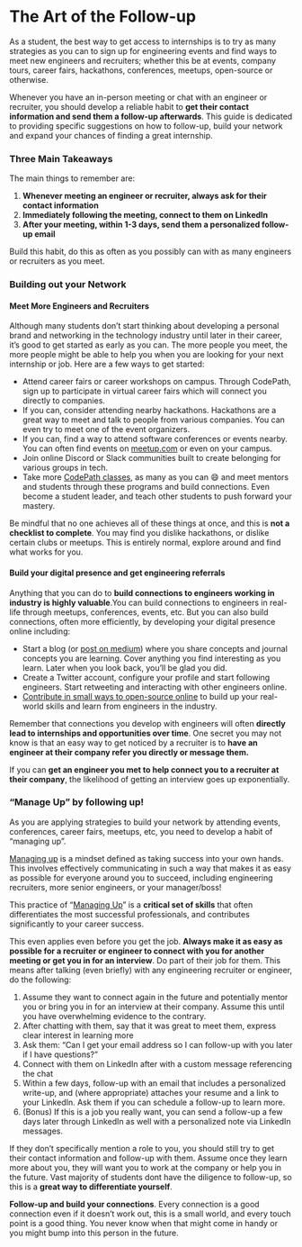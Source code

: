 # The Art of the Follow-up

As a student, the best way to get access to internships is to try as many strategies as you can to sign up for engineering events and find ways to meet new engineers and recruiters; whether this be at events, company tours, career fairs, hackathons, conferences, meetups, open-source or otherwise.

Whenever you have an in-person meeting or chat with an engineer or recruiter, you should develop a reliable habit to **get their contact information and send them a follow-up afterwards**. This guide is dedicated to providing specific suggestions on how to follow-up, build your network and expand your chances of finding a great internship.

### Three Main Takeaways <a href="#three-main-takeaways" id="three-main-takeaways"></a>

The main things to remember are:

1. **Whenever meeting an engineer or recruiter, always ask for their contact information**
2. **Immediately following the meeting, connect to them on LinkedIn**
3. **After your meeting, within 1-3 days, send them a personalized follow-up email**

Build this habit, do this as often as you possibly can with as many engineers or recruiters as you meet.

### Building out your Network <a href="#building-out-your-network" id="building-out-your-network"></a>

#### Meet More Engineers and Recruiters <a href="#meet-more-engineers-and-recruiters" id="meet-more-engineers-and-recruiters"></a>

Although many students don’t start thinking about developing a personal brand and networking in the technology industry until later in their career, it’s good to get started as early as you can. The more people you meet, the more people might be able to help you when you are looking for your next internship or job. Here are a few ways to get started:

* Attend career fairs or career workshops on campus. Through CodePath, sign up to participate in virtual career fairs which will connect you directly to companies.
* If you can, consider attending nearby hackathons. Hackathons are a great way to meet and talk to people from various companies. You can even try to meet one of the event organizers.
* If you can, find a way to attend software conferences or events nearby. You can often find events on [meetup.com](http://meetup.com/) or even on your campus.
* Join online Discord or Slack communities built to create belonging for various groups in tech.
* Take more [CodePath classes](https://codepath.org/classes), as many as you can 😄 and meet mentors and students through these programs and build connections. Even become a student leader, and teach other students to push forward your mastery.

Be mindful that no one achieves all of these things at once, and this is **not a checklist to complete**. You may find you dislike hackathons, or dislike certain clubs or meetups. This is entirely normal, explore around and find what works for you.

#### Build your digital presence and get engineering referrals <a href="#build-your-digital-presence-and-get-engineering-referrals" id="build-your-digital-presence-and-get-engineering-referrals"></a>

Anything that you can do to **build connections to engineers working in industry is highly valuable**.You can build connections to engineers in real-life through meetups, conferences, events, etc. But you can also build connections, often more efficiently, by developing your digital presence online including:

* Start a blog (or [post on medium](https://medium.com/)) where you share concepts and journal concepts you are learning. Cover anything you find interesting as you learn. Later when you look back, you’ll be glad you did.
* Create a Twitter account, configure your profile and start following engineers. Start retweeting and interacting with other engineers online.
* [Contribute in small ways to open-source online](../software-engineering/your-questions-answered/#how-can-we-contribute-to-open-source-software-and-how-do-we-approach-or-get-started) to build up your real-world skills and learn from engineers in the industry.

Remember that connections you develop with engineers will often **directly lead to internships and opportunities over time**. One secret you may not know is that an easy way to get noticed by a recruiter is to **have an engineer at their company refer you directly or message them.**

If you can **get an engineer you met to help connect you to a recruiter at their company**, the likelihood of getting an interview goes up exponentially.

### “Manage Up” by following up! <a href="#manage-up-by-following-up" id="manage-up-by-following-up"></a>

As you are applying strategies to build your network by attending events, conferences, career fairs, meetups, etc, you need to develop a habit of “managing up”.

[Managing up](https://slate.com/human-interest/2018/08/managing-up-is-an-art-and-if-you-learn-it-you-can-work-harmoniously-with-any-boss.html) is a mindset defined as taking success into your own hands. This involves effectively communicating in such a way that makes it as easy as possible for everyone around you to succeed, including engineering recruiters, more senior engineers, or your manager/boss!

This practice of “[Managing Up](https://slate.com/human-interest/2018/08/managing-up-is-an-art-and-if-you-learn-it-you-can-work-harmoniously-with-any-boss.html)” is a **critical set of skills** that often differentiates the most successful professionals, and contributes significantly to your career success.

This even applies even before you get the job. **Always make it as easy as possible for a recruiter or engineer to connect with you for another meeting or get you in for an interview**. Do part of their job for them. This means after talking (even briefly) with any engineering recruiter or engineer, do the following:

1. Assume they want to connect again in the future and potentially mentor you or bring you in for an interview at their company. Assume this until you have overwhelming evidence to the contrary.
2. After chatting with them, say that it was great to meet them, express clear interest in learning more
3. Ask them: “Can I get your email address so I can follow-up with you later if I have questions?”
4. Connect with them on LinkedIn after with a custom message referencing the chat
5. Within a few days, follow-up with an email that includes a personalized write-up, and (where appropriate) attaches your resume and a link to your LinkedIn. Ask them if you can schedule a follow-up to learn more.
6. (Bonus) If this is a job you really want, you can send a follow-up a few days later through LinkedIn as well with a personalized note via LinkedIn messages.

If they don’t specifically mention a role to you, you should still try to get their contact information and follow-up with them. Assume once they learn more about you, they will want you to work at the company or help you in the future. Vast majority of students dont have the diligence to follow-up, so this is a **great way to differentiate yourself**.

**Follow-up and build your connections**. Every connection is a good connection even if it doesn’t work out, this is a small world, and every touch point is a good thing. You never know when that might come in handy or you might bump into this person in the future.
